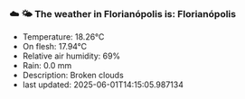 ### ☁️ 🌤️  The weather in Florianópolis is: Florianópolis

- Temperature: 18.26°C
- On flesh: 17.94°C
- Relative air humidity: 69%
- Rain: 0.0 mm
- Description: Broken clouds
- last updated: 2025-06-01T14:15:05.987134
